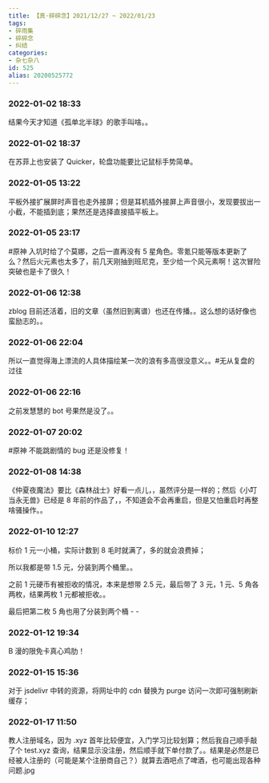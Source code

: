 ```yaml
---
title: 【真·碎碎念】2021/12/27 ~ 2022/01/23
tags:
- 碎雨集
- 碎碎念
- 纠结
categories:
- 杂七杂八
id: 525
alias: 20200525772
---
```

### 2022-01-02 18:33
结果今天才知道《孤单北半球》的歌手叫啥。。

<!--more-->

### 2022-01-02 18:37
在苏菲上也安装了 Quicker，轮盘功能要比记鼠标手势简单。

### 2022-01-05 13:22
平板外接扩展屏时声音也走外接屏；但是耳机插外接屏上声音很小，发现要拔出一小截，不能插到底；果然还是选择直接插平板上。

### 2022-01-05 23:17
\#原神 入坑时给了个莫娜，之后一直再没有 5 星角色。零氪只能等版本更新了么？然后火元素也太多了，前几天刚抽到班尼克，至少给一个风元素啊！这次冒险突破也是卡了很久！

### 2022-01-06 12:38
zblog 目前还活着，旧的文章（虽然旧到离谱）也还在传播。。这么想的话好像也蛮励志的。。

### 2022-01-06 22:04
所以一直觉得海上漂流的人具体描绘某一次的浪有多高很没意义。。\#无从复盘的过往

### 2022-01-06 22:16
之前发慧慧的 bot 号果然是没了。。

### 2022-01-07 20:02
\#原神 不能跳剧情的 bug 还是没修复！

### 2022-01-08 14:38
《仲夏夜魔法》要比《森林战士》好看一点儿，，虽然评分是一样的；然后《小叮当永无兽》已经是 8 年前的作品了，，不知道会不会再重启，但是又怕重启时再整啥骚操作。。

### 2022-01-10 12:27
标价 1 元一小桶，实际计数到 8 毛时就满了，多的就会浪费掉；

所以我都是带 1.5 元，分装到两个桶里。。

之前 1 元硬币有被拒收的情况，本来是想带 2.5 元，最后带了 3 元，1 元、5 角各两枚，结果两枚 1 元都被拒收。。

最后把第二枚 5 角也用了分装到两个桶 - -

### 2022-01-12 19:34
B 漫的限免卡真心鸡肋！

### 2022-01-15 15:36
对于 jsdelivr 中转的资源，将网址中的 cdn 替换为 purge 访问一次即可强制刷新缓存；

### 2022-01-17 11:50
教人注册域名，因为 .xyz 首年比较便宜，入门学习比较划算；然后我自己顺手敲了个 test.xyz 查询，结果显示没注册，然后顺手就下单付款了。。结果是必然是已经被人注册的（可能是某个注册商自己？）就算去酒吧点了啤酒，也可能出现各种问题.jpg
